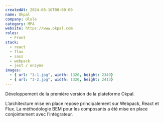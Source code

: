 ```yaml
---
createdAt: 2024-08-16T08:00:00
name: Okpal
company: Ulule
category: MPA
website: https://www.okpal.com
roles:
  - Front
stack:
  - react
  - flux
  - sass
  - webpack
  - jest / enzyme
images:
  - { url: "3-1.jpg", width: 1320, height: 2349}
  - { url: "3-2.jpg", width: 1320, height: 2413}
---
```


Développement de la première version de la plateforme Okpal.

L’architecture mise en place repose principalement sur Webpack, React et Flux. La méthodologie BEM pour les composants a été mise en place conjointement avec l’intégrateur.
